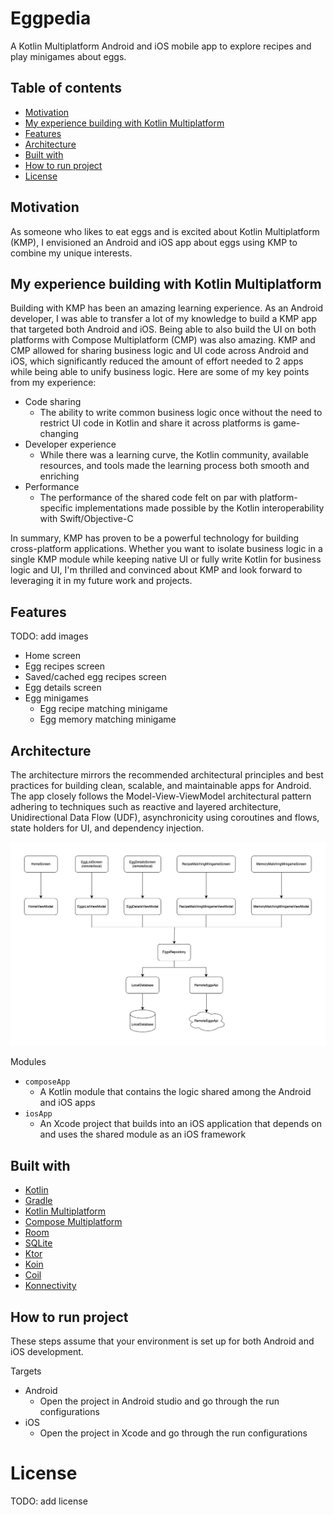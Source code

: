 # Eggpedia

A Kotlin Multiplatform Android and iOS mobile app to explore recipes and play minigames about eggs.

## Table of contents

- [Motivation](#motivation)
- [My experience building with Kotlin Multiplatform](#my-experience-building-with-kotlin-multiplatform)
- [Features](#features)
- [Architecture](#architecture)
- [Built with](#built-with)
- [How to run project](#how-to-run-project)
- [License](#license)

## Motivation

As someone who likes to eat eggs and is excited about Kotlin Multiplatform (KMP), I envisioned an Android and iOS app about eggs using KMP to combine my unique interests.

## My experience building with Kotlin Multiplatform

Building with KMP has been an amazing learning experience. As an Android developer, I was able to transfer a lot of my knowledge to build a KMP app that targeted both Android and iOS. Being able to also build the UI on both platforms with Compose Multiplatform (CMP) was also amazing. KMP and CMP allowed for sharing business logic and UI code across Android and iOS, which significantly reduced the amount of effort needed to 2 apps while being able to unify business logic. Here are some of my key points from my experience:

- Code sharing
  - The ability to write common business logic once without the need to restrict UI code in Kotlin and share it across platforms is game-changing
- Developer experience
  - While there was a learning curve, the Kotlin community, available resources, and tools made the learning process both smooth and enriching
- Performance
  - The performance of the shared code felt on par with platform-specific implementations made possible by the Kotlin interoperability with Swift/Objective-C

In summary, KMP has proven to be a powerful technology for building cross-platform applications. Whether you want to isolate business logic in a single KMP module while keeping native UI or fully write Kotlin for business logic and UI, I'm thrilled and convinced about KMP and look forward to leveraging it in my future work and projects.

## Features

TODO: add images

- Home screen
- Egg recipes screen
- Saved/cached egg recipes screen
- Egg details screen
- Egg minigames
  - Egg recipe matching minigame
  - Egg memory matching minigame

## Architecture

The architecture mirrors the recommended architectural principles and best practices for building clean, scalable, and maintainable apps for Android. The app closely follows the Model-View-ViewModel architectural pattern adhering to techniques such as reactive and layered architecture, Unidirectional Data Flow (UDF), asynchronicity using coroutines and flows, state holders for UI, and dependency injection.

![architecture](images/architecture.png)

Modules

- `composeApp`
  - A Kotlin module that contains the logic shared among the Android and iOS apps
- `iosApp`
  - An Xcode project that builds into an iOS application that depends on and uses the shared module as an iOS framework

## Built with

- [Kotlin](https://kotlinlang.org/)
- [Gradle](https://gradle.org/)
- [Kotlin Multiplatform](https://www.jetbrains.com/kotlin-multiplatform/)
- [Compose Multiplatform](https://www.jetbrains.com/compose-multiplatform/)
- [Room](https://developer.android.com/kotlin/multiplatform/room)
- [SQLite](https://developer.android.com/kotlin/multiplatform/sqlite#sqlite-driver-implementations)
- [Ktor](https://ktor.io/)
- [Koin](https://insert-koin.io/)
- [Coil](https://coil-kt.github.io/coil/)
- [Konnectivity](https://github.com/mirego/konnectivity)

## How to run project

These steps assume that your environment is set up for both Android and iOS development.

Targets

- Android
  - Open the project in Android studio and go through the run configurations
- iOS
  - Open the project in Xcode and go through the run configurations

# License

TODO: add license
